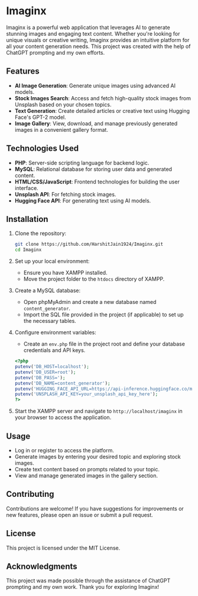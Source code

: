 # Imaginx

Imaginx is a powerful web application that leverages AI to generate stunning images and engaging text content. Whether you're looking for unique visuals or creative writing, Imaginx provides an intuitive platform for all your content generation needs. This project was created with the help of ChatGPT prompting and my own efforts.

## Features

- **AI Image Generation**: Generate unique images using advanced AI models.
- **Stock Images Search**: Access and fetch high-quality stock images from Unsplash based on your chosen topics.
- **Text Generation**: Create detailed articles or creative text using Hugging Face's GPT-2 model.
- **Image Gallery**: View, download, and manage previously generated images in a convenient gallery format.

## Technologies Used

- **PHP**: Server-side scripting language for backend logic.
- **MySQL**: Relational database for storing user data and generated content.
- **HTML/CSS/JavaScript**: Frontend technologies for building the user interface.
- **Unsplash API**: For fetching stock images.
- **Hugging Face API**: For generating text using AI models.

## Installation

1. Clone the repository:
   ```bash
   git clone https://github.com/HarshitJain1924/Imaginx.git
   cd Imaginx
   ```

2. Set up your local environment:
   - Ensure you have XAMPP installed.
   - Move the project folder to the `htdocs` directory of XAMPP.

3. Create a MySQL database:
   - Open phpMyAdmin and create a new database named `content_generator`.
   - Import the SQL file provided in the project (if applicable) to set up the necessary tables.

4. Configure environment variables:
   - Create an `env.php` file in the project root and define your database credentials and API keys.
   ```php
   <?php
   putenv('DB_HOST=localhost');
   putenv('DB_USER=root');
   putenv('DB_PASS=');
   putenv('DB_NAME=content_generator');
   putenv('HUGGING_FACE_API_URL=https://api-inference.huggingface.co/models/gpt2');
   putenv('UNSPLASH_API_KEY=your_unsplash_api_key_here');
   ?>
   ```

5. Start the XAMPP server and navigate to `http://localhost/imaginx` in your browser to access the application.

## Usage

- Log in or register to access the platform.
- Generate images by entering your desired topic and exploring stock images.
- Create text content based on prompts related to your topic.
- View and manage generated images in the gallery section.

## Contributing

Contributions are welcome! If you have suggestions for improvements or new features, please open an issue or submit a pull request.

## License

This project is licensed under the MIT License.

## Acknowledgments

This project was made possible through the assistance of ChatGPT prompting and my own work. Thank you for exploring Imaginx!
